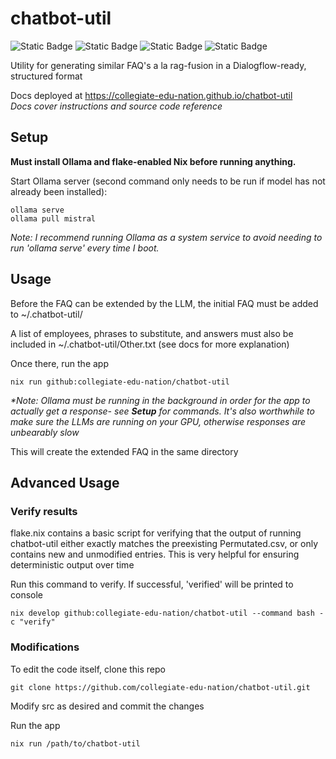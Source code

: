 # chatbot-util
![Static Badge](https://img.shields.io/badge/Version-1.0-blue)
![Static Badge](https://img.shields.io/badge/Platforms-Linux,_macOS-green)
![Static Badge](https://img.shields.io/badge/Coverage-90%25-green)
![Static Badge](https://img.shields.io/badge/Powered_by_Nix-grey?logo=nixOS&logoColor=white)

Utility for generating similar FAQ's a la rag-fusion in a Dialogflow-ready, structured format

Docs deployed at https://collegiate-edu-nation.github.io/chatbot-util<br>
<i>Docs cover instructions and source code reference</i>

## Setup
<b>Must install Ollama and flake-enabled Nix before running anything.</b>

Start Ollama server (second command only needs to be run if model has not already been installed):

    ollama serve
    ollama pull mistral

<i>Note: I recommend running Ollama as a system service to avoid needing to run 'ollama serve' every time I boot.</i>

## Usage
Before the FAQ can be extended by the LLM, the initial FAQ must be added to ~/.chatbot-util/

A list of employees, phrases to substitute, and answers must also be included in ~/.chatbot-util/Other.txt (see docs for more explanation)

Once there, run the app

    nix run github:collegiate-edu-nation/chatbot-util

<i>*Note: Ollama must be running in the background in order for the app to actually get a response- see <b>Setup</b> for commands. It's also worthwhile to make sure the LLMs are running on your GPU, otherwise responses are unbearably slow</i>

This will create the extended FAQ in the same directory

## Advanced Usage
### Verify results
flake.nix contains a basic script for verifying that the output of running chatbot-util either exactly matches the preexisting Permutated.csv, or only contains new and unmodified entries. This is very helpful for ensuring deterministic output over time

Run this command to verify. If successful, 'verified' will be printed to console

    nix develop github:collegiate-edu-nation/chatbot-util --command bash -c "verify"

### Modifications
To edit the code itself, clone this repo

    git clone https://github.com/collegiate-edu-nation/chatbot-util.git

Modify src as desired and commit the changes

Run the app

    nix run /path/to/chatbot-util